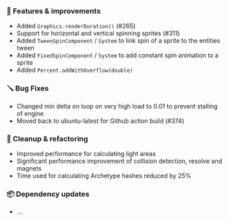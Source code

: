 ### 🚀 Features & improvements

- Added `Graphics.renderDuration()` (#265)
- Support for horizontal and vertical spinning sprites (#311)
- Added `TweenSpinComponent` / `System` to link spin of a sprite to the entities tween
- Added `FixedSpinComponent` / `System` to add constant spin animation to a sprite
- Added `Percent.addWithOverflow(double)`

### 🪛 Bug Fixes

- Changed min delta on loop on very high load to 0.01 to prevent stalling of engine
- Moved back to ubuntu-latest for Github action build (#374)

### 🧽 Cleanup & refactoring

- Improved performance for calculating light areas
- Significant performance improvement of collision detection, resolve and magnets
- Time used for calculating Archetype hashes reduced by 25%

### 📦 Dependency updates

- ...